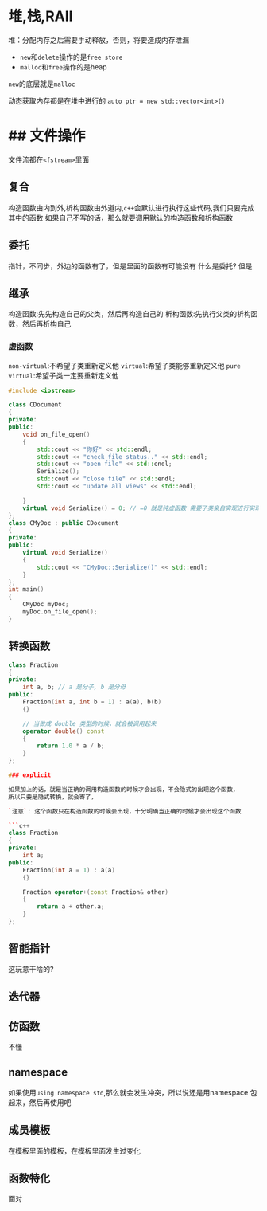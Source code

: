 # 堆,栈,RAII

堆：分配内存之后需要手动释放，否则，将要造成内存泄漏

- `new`和`delete`操作的是`free store`
- `malloc`和`free`操作的是heap

`new`的底层就是`malloc`

动态获取内存都是在堆中进行的
`auto ptr = new std::vector<int>()`




# ## 文件操作

文件流都在`<fstream>`里面


## 复合

构造函数由内到外,析构函数由外道内,`c++`会默认进行执行这些代码,我们只要完成其中的函数
如果自己不写的话，那么就要调用默认的构造函数和析构函数

## 委托

指针，不同步，外边的函数有了，但是里面的函数有可能没有
什么是委托?
但是
## 继承

构造函数:先先构造自己的父类，然后再构造自己的
析构函数:先执行父类的析构函数，然后再析构自己

### 虚函数

`non-virtual`:不希望子类重新定义他
`virtual`:希望子类能够重新定义他
`pure virtual`:希望子类一定要重新定义他

```c++
#include <iostream>

class CDocument
{
private:
public:
    void on_file_open()
    {
        std::cout << "你好" << std::endl;
        std::cout << "check file status.." << std::endl;
        std::cout << "open file" << std::endl;
        Serialize();
        std::cout << "close file" << std::endl;
        std::cout << "update all views" << std::endl;

    }
    virtual void Serialize() = 0; // =0 就是纯虚函数 需要子类亲自实现进行实现
};
class CMyDoc : public CDocument
{
private:
public:
    virtual void Serialize()
    {
        std::cout << "CMyDoc::Serialize()" << std::endl;
    }
};
int main()
{
    CMyDoc myDoc;
    myDoc.on_file_open();
}

```

## 转换函数

```c++
class Fraction
{
private:
    int a, b; // a 是分子, b 是分母
public:
    Fraction(int a, int b = 1) : a(a), b(b)
    {}

    // 当做成 double 类型的时候，就会被调用起来
    operator double() const
    {
        return 1.0 * a / b;
    }
};

### explicit

如果加上的话，就是当正确的调用构造函数的时候才会出现，不会隐式的出现这个函数，
所以只要是隐式转换，就会寄了，

`注意`: 这个函数只在构造函数的时候会出现，十分明确当正确的时候才会出现这个函数

```c++
class Fraction
{
private:
    int a;
public:
    Fraction(int a = 1) : a(a)
    {}

    Fraction operator+(const Fraction& other)
    {
        return a + other.a;
    }
};


```

## 智能指针

这玩意干啥的?

## 迭代器

## 仿函数

不懂

## namespace

如果使用`using namespace std`,那么就会发生冲突，所以说还是用namespace 包起来，然后再使用吧

## 成员模板

在模板里面的模板，在模板里面发生过变化

## 函数特化

面对



